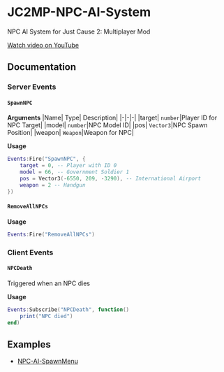 # JC2MP-NPC-AI-System
NPC AI System for Just Cause 2: Multiplayer Mod

[Watch video on YouTube](https://youtu.be/8V-b5THtimY)

## Documentation
### Server Events
#### `SpawnNPC`

**Arguments**
|Name| Type| Description|
|-|-|-|
|target| `number`|Player ID for NPC Target|
|model| `number`|NPC Model ID|
|pos| `Vector3`|NPC Spawn Position|
|weapon| `Weapon`|Weapon for NPC|

**Usage**
```lua
Events:Fire("SpawnNPC", {
    target = 0, -- Player with ID 0
    model = 66, -- Government Soldier 1
    pos = Vector3(-6550, 209, -3290), -- International Airport
    weapon = 2 -- Handgun
})
```

#### `RemoveAllNPCs`
**Usage**
```lua
Events:Fire("RemoveAllNPCs")
```

### Client Events
#### `NPCDeath`
Triggered when an NPC dies

**Usage**
```lua
Events:Subscribe("NPCDeath", function()
    print("NPC died")
end)
```

## Examples
- [NPC-AI-SpawnMenu](https://github.com/Hallkezz/NPC-AI-SpawnMenu)
